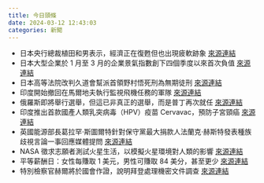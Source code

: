 ```yaml
---
title: 今日頭條
date: 2024-03-12 12:43:03
categories: 新聞            
---
```

- 日本央行總裁植田和男表示，經濟正在復甦但也出現疲軟跡象 [來源連結](https://www.japantimes.co.jp/business/2024/03/12/economy/boj-ueda-japan-economy/)
- 日本大型企業於 1 月至 3 月的企業景氣指數創下四個季度以來首次負值 [來源連結](https://www.japantimes.co.jp/business/2024/03/12/economy/japan-big-firms-sentiment/)
- 日本高等法院改判久道會幫派首領野村悟死刑為無期徒刑 [來源連結](https://www.japantimes.co.jp/news/2024/03/12/japan/crime-legal/ruling-on-japan-yakuza-boss/)
- 印度開始撤回在馬爾地夫執行監視飛機任務的軍隊 [來源連結](https://www.japantimes.co.jp/news/2024/03/12/asia-pacific/politics/indian-troops-maldives-pullout/)
- 俄羅斯即將舉行選舉，但這已非真正的選舉，而是普丁再次就任 [來源連結](https://www.theguardian.com/world/video/2024/mar/12/rigging-the-vote-how-putin-always-wins-russia-elections-video-explainer)
- 印度推出首款國產人類乳突病毒（HPV）疫苗 Cervavac，預防子宮頸癌 [來源連結](https://www.theguardian.com/global-development/2024/mar/12/first-indian-made-hpv-vaccine-is-rolled-out)
- 英國能源部長葛拉罕·斯圖爾特針對保守黨最大捐款人法蘭克·赫斯特發表種族歧視言論一事回應媒體提問 [來源連結](https://www.theguardian.com/politics/live/2024/mar/12/minister-calls-tory-donor-frank-hesters-diane-abbott-comments-completely-unacceptable-but-refuses-to-go-further-uk-politics-live)
- NASA 徵求志願者測試火星生活，以模擬火星環境對人類的影響 [來源連結](https://www.npr.org/2024/03/12/1237624555/nasa-mars-science-humans-living)
- 平等薪酬日：女性每賺取 1 美元，男性可賺取 84 美分，甚至更少 [來源連結](https://www.npr.org/2024/03/12/1237505064/equal-pay-day-women-gender-pay-gap)
- 特別檢察官赫爾將於國會作證，說明拜登處理機密文件調查 [來源連結](https://www.npr.org/2024/03/12/1237552382/special-counsel-robert-hur-report-biden-classified-documents)



